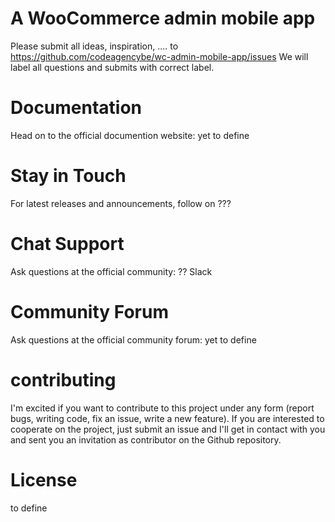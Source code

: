 # A WooCommerce admin mobile app

Please submit all ideas, inspiration, .... to https://github.com/codeagencybe/wc-admin-mobile-app/issues
We will label all questions and submits with correct label.


# Documentation
Head on to the official documention website: yet to define


# Stay in Touch
For latest releases and announcements, follow on ???


# Chat Support
Ask questions at the official community: ?? Slack


# Community Forum
Ask questions at the official community forum: yet to define


# contributing
I'm excited if you want to contribute to this project under any form (report bugs, writing code, fix an issue, write a new feature).
If you are interested to cooperate on the project, just submit an issue and I'll get in contact with you and sent you an invitation as contributor on the Github repository.


# License
to define
